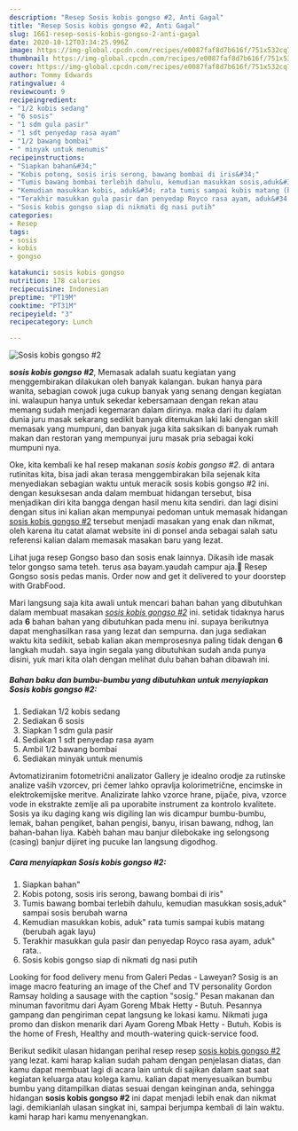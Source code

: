 ```yaml
---
description: "Resep Sosis kobis gongso #2, Anti Gagal"
title: "Resep Sosis kobis gongso #2, Anti Gagal"
slug: 1661-resep-sosis-kobis-gongso-2-anti-gagal
date: 2020-10-12T03:34:25.996Z
image: https://img-global.cpcdn.com/recipes/e0087faf8d7b616f/751x532cq70/sosis-kobis-gongso-2-foto-resep-utama.jpg
thumbnail: https://img-global.cpcdn.com/recipes/e0087faf8d7b616f/751x532cq70/sosis-kobis-gongso-2-foto-resep-utama.jpg
cover: https://img-global.cpcdn.com/recipes/e0087faf8d7b616f/751x532cq70/sosis-kobis-gongso-2-foto-resep-utama.jpg
author: Tommy Edwards
ratingvalue: 4
reviewcount: 9
recipeingredient:
- "1/2 kobis sedang"
- "6 sosis"
- "1 sdm gula pasir"
- "1 sdt penyedap rasa ayam"
- "1/2 bawang bombai"
- " minyak untuk menumis"
recipeinstructions:
- "Siapkan bahan&#34;"
- "Kobis potong, sosis iris serong, bawang bombai di iris&#34;"
- "Tumis bawang bombai terlebih dahulu, kemudian masukkan sosis,aduk&#34; sampai sosis berubah warna"
- "Kemudian masukkan kobis, aduk&#34; rata tumis sampai kubis matang (berubah agak layu)"
- "Terakhir masukkan gula pasir dan penyedap Royco rasa ayam, aduk&#34; rata.."
- "Sosis kobis gongso siap di nikmati dg nasi putih"
categories:
- Resep
tags:
- sosis
- kobis
- gongso

katakunci: sosis kobis gongso 
nutrition: 178 calories
recipecuisine: Indonesian
preptime: "PT19M"
cooktime: "PT31M"
recipeyield: "3"
recipecategory: Lunch

---
```



![Sosis kobis gongso #2](https://img-global.cpcdn.com/recipes/e0087faf8d7b616f/751x532cq70/sosis-kobis-gongso-2-foto-resep-utama.jpg)

<b><i>sosis kobis gongso #2</i></b>, Memasak adalah suatu kegiatan yang menggembirakan dilakukan oleh banyak kalangan. bukan hanya para wanita, sebagian cowok juga cukup banyak yang senang dengan kegiatan ini. walaupun hanya untuk sekedar kebersamaan dengan rekan atau memang sudah menjadi kegemaran dalam dirinya. maka dari itu dalam dunia juru masak sekarang sedikit banyak ditemukan laki laki dengan skill memasak yang mumpuni, dan banyak juga kita saksikan di banyak rumah makan dan restoran yang mempunyai juru masak pria sebagai koki mumpuni nya.

Oke, kita kembali ke hal resep makanan <i>sosis kobis gongso #2</i>. di antara rutinitas kita, bisa jadi akan terasa menggembirakan bila sejenak kita menyediakan sebagian waktu untuk meracik sosis kobis gongso #2 ini. dengan kesuksesan anda dalam membuat hidangan tersebut, bisa menjadikan diri kita bangga dengan hasil menu kita sendiri. dan lagi disini dengan situs ini kalian akan mempunyai pedoman untuk memasak hidangan <u>sosis kobis gongso #2</u> tersebut menjadi masakan yang enak dan nikmat, oleh karena itu catat alamat website ini di ponsel anda sebagai salah satu referensi kalian dalam memasak masakan baru yang lezat.

Lihat juga resep Gongso baso dan sosis enak lainnya. Dikasih ide masak telor gongso sama teteh. terus asa bayam.yaudah campur aja.🤭 Resep Gongso sosis pedas manis. Order now and get it delivered to your doorstep with GrabFood.


Mari langsung saja kita awali untuk mencari bahan bahan yang dibutuhkan dalam membuat masakan <u><i>sosis kobis gongso #2</i></u> ini. setidak tidaknya harus ada <b>6</b> bahan bahan yang dibutuhkan pada menu ini. supaya berikutnya dapat menghasilkan rasa yang lezat dan sempurna. dan juga sediakan waktu kita sedikit, sebab kalian akan memprosesnya paling tidak dengan <b>6</b> langkah mudah. saya ingin segala yang dibutuhkan sudah anda punya disini, yuk mari kita olah dengan melihat dulu bahan bahan dibawah ini.

<!--inarticleads1-->

##### Bahan baku dan bumbu-bumbu yang dibutuhkan untuk menyiapkan Sosis kobis gongso #2:

1. Sediakan 1/2 kobis sedang
1. Sediakan 6 sosis
1. Siapkan 1 sdm gula pasir
1. Sediakan 1 sdt penyedap rasa ayam
1. Ambil 1/2 bawang bombai
1. Sediakan  minyak untuk menumis


Avtomatiziranim fotometrični analizator Gallery je idealno orodje za rutinske analize vaših vzorcev, pri čemer lahko opravlja kolorimetrične, encimske in elektrokemijske meritve. Analizirate lahko vzorce hrane, pijače, piva, vzorce vode in ekstrakte zemlje ali pa uporabite instrument za kontrolo kvalitete. Sosis ya iku daging kang wis digiling lan wis dicampur bumbu-bumbu, lemak, bahan pengiket, bahan pengisi, banyu, irisan bawang, ndhog, lan bahan-bahan liya. Kabèh bahan mau banjur dilebokake ing selongsong (casing) banjur dijiret ing pucuke lan langsung digodhog. 

<!--inarticleads2-->

##### Cara menyiapkan Sosis kobis gongso #2:

1. Siapkan bahan&#34;
1. Kobis potong, sosis iris serong, bawang bombai di iris&#34;
1. Tumis bawang bombai terlebih dahulu, kemudian masukkan sosis,aduk&#34; sampai sosis berubah warna
1. Kemudian masukkan kobis, aduk&#34; rata tumis sampai kubis matang (berubah agak layu)
1. Terakhir masukkan gula pasir dan penyedap Royco rasa ayam, aduk&#34; rata..
1. Sosis kobis gongso siap di nikmati dg nasi putih


Looking for food delivery menu from Galeri Pedas - Laweyan? Sosig is an image macro featuring an image of the Chef and TV personality Gordon Ramsay holding a sausage with the caption &#34;sosig.&#34; Pesan makanan dan minuman favoritmu dari Ayam Goreng Mbak Hetty - Butuh. Pesannya gampang dan pengiriman cepat langsung ke lokasi kamu. Nikmati juga promo dan diskon menarik dari Ayam Goreng Mbak Hetty - Butuh. Kobis is the home of Fresh, Healthy and mouth-watering quick-service food. 

Berikut sedikit ulasan hidangan perihal resep resep <u>sosis kobis gongso #2</u> yang lezat. kami harap kalian sudah paham dengan penjelasan diatas, dan kamu dapat membuat lagi di acara lain untuk di sajikan dalam saat saat kegiatan keluarga atau kolega kamu. kalian dapat menyesuaikan bumbu bumbu yang ditampilkan diatas sesuai dengan keinginan anda, sehingga hidangan <b>sosis kobis gongso #2</b> ini dapat menjadi lebih enak dan nikmat lagi. demikianlah ulasan singkat ini, sampai berjumpa kembali di lain waktu. kami harap hari kamu menyenangkan.
